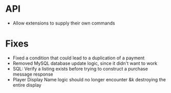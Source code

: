 # API
* Allow extensions to supply their own commands

# Fixes
* Fixed a condition that could lead to a duplication of a payment
* Removed MySQL database update logic, since it didn't want to work
* SQL: Verify a listing exists before trying to construct a purchase message response
* Player Display Name logic should no longer encounter &k destroying the entire display